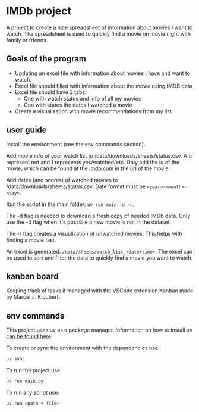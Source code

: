 # IMDb project

A project to create a nice spreadsheet of information about movies I want to watch.
The spreadsheet is used to quickly find a movie on movie night with family or friends.


## Goals of the program

- Updating an excel file with information about movies I have and want to watch.
- Excel file should filled with information about the movie using IMDB data
- Excel file should have 2 tabs:
    - One with watch status and info of all my movies
    - One with states the dates I watched a movie
- Create a visualization with movie recommendations from my list.

## user guide

Install the environment (see the env commands section).

Add movie info of your watch list to /data/downloads/sheets/status.csv.
A o represent not and 1 represents yes/watched/etc.
Only add the id of the movie, which can be found at the [imdb.com](https://www.imdb.com/title/tt0057012/?ref_=nv_sr_srsg_0_tt_8_nm_0_in_0_q_dr%2520strangel) in the url of the movie.

Add dates (and scores) of watched movies to /data/downloads/sheets/status.csv.
Date format must be `<year>-<month>-<day>`.

Run the script in the main folder: `uv run main -d -r`.

The -d flag is needed to download a fresh copy of needed IMDb data.
Only use the -d flag when it's possible a new movie is not in the dataset.

The -r flag creates a visualization of unwatched movies.
This helps with finding a movie fast.

An excel is generated: `/data/sheets/watch_list_<date+time>`.
The excel can be used to sort and filter the data to quickly find a movie you want to watch.


## kanban board

Keeping track of tasks if managed with the VSCode extension Kanban made by Marcel J. Kloubert.

## env commands 

This project uses uv as a package manager.
Information on how to install uv [can be found here](https://docs.astral.sh/uv/getting-started/installation/).

To create or sync the environment with the dependencies use:

```bash
uv sync
```

To run the project use:

```bash
uv run main.py
```


To run any script use:

```bash
uv run <path + file>
```